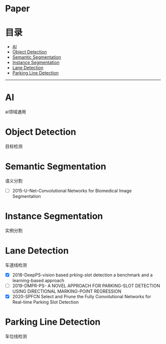 # Paper


# 目录
- [AI](#ai)
- [Object Detection](#object-detection)
- [Semantic Segmentation](#semantic-segmentation)
- [Instance Segmentation](#instance-segmentation)
- [Lane Detection](#lane-detection)
- [Parking Line Detection](#parking-line-detection)

---
# AI
ai领域通用

# Object Detection
目标检测


# Semantic Segmentation
语义分割
- [ ] 2015-U-Net-Convolutional Networks for Biomedical Image Segmentation
# Instance Segmentation
实例分割

# Lane Detection
车道线检测
- [x] 2018-DeepPS-vision based prking-slot detection a benchmark and a learning-based approach
- [ ] 2019-DMPR-PS- A NOVEL APPROACH FOR PARKING-SLOT DETECTION USING DIRECTIONAL MARKING-POINT REGRESSION
- [x] 2020-SPFCN Select and Prune the Fully Convolutional Networks for Real-time Parking Slot Detection
# Parking Line Detection
车位线检测



